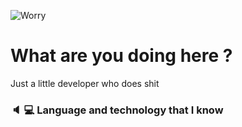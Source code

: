 ![Worry](img/211833.gif)
# What are you doing here ?
Just a little developer who does shit

### :speaker: :computer: Language and technology that I know


